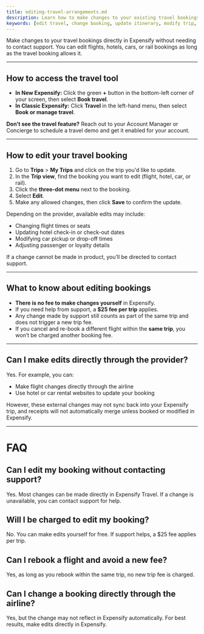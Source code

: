 ```yaml
---
title: editing-travel-arrangements.md
description: Learn how to make changes to your existing travel bookings directly in Expensify, including flights, hotels, and car rentals.
keywords: [edit travel, change booking, update itinerary, modify trip, expensify travel, classic, new expensify]
---
```


<div id="new-expensify" markdown="1">

Make changes to your travel bookings directly in Expensify without needing to contact support. You can edit flights, hotels, cars, or rail bookings as long as the travel booking allows it.

---

## How to access the travel tool

- **In New Expensify:** Click the green **+** button in the bottom-left corner of your screen, then select **Book travel**.
- **In Classic Expensify:** Click **Travel** in the left-hand menu, then select **Book or manage travel**.

**Don’t see the travel feature?** Reach out to your Account Manager or Concierge to schedule a travel demo and get it enabled for your account.

---

## How to edit your travel booking

1. Go to **Trips** > **My Trips** and click on the trip you'd like to update.
2. In the **Trip view**, find the booking you want to edit (flight, hotel, car, or rail).
3. Click the **three-dot menu** next to the booking.
4. Select **Edit**.
5. Make any allowed changes, then click **Save** to confirm the update.

Depending on the provider, available edits may include:
- Changing flight times or seats
- Updating hotel check-in or check-out dates
- Modifying car pickup or drop-off times
- Adjusting passenger or loyalty details

If a change cannot be made in product, you’ll be directed to contact support.

---

## What to know about editing bookings

- **There is no fee to make changes yourself** in Expensify.
- If you need help from support, a **$25 fee per trip** applies.
- Any change made by support still counts as part of the same trip and does not trigger a new trip fee.
- If you cancel and re-book a different flight within the **same trip**, you won’t be charged another booking fee.

---

## Can I make edits directly through the provider?

Yes. For example, you can:
- Make flight changes directly through the airline
- Use hotel or car rental websites to update your booking

However, these external changes may not sync back into your Expensify trip, and receipts will not automatically merge unless booked or modified in Expensify.

---

# FAQ

## Can I edit my booking without contacting support?
Yes. Most changes can be made directly in Expensify Travel. If a change is unavailable, you can contact support for help.

## Will I be charged to edit my booking?
No. You can make edits yourself for free. If support helps, a $25 fee applies per trip.

## Can I rebook a flight and avoid a new fee?
Yes, as long as you rebook within the same trip, no new trip fee is charged.

## Can I change a booking directly through the airline?
Yes, but the change may not reflect in Expensify automatically. For best results, make edits directly in Expensify.

</div>
